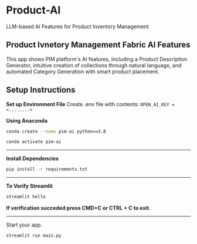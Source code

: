 # Product-AI
LLM-based AI Features for Product Inventory Management

## Product Ivnetory Management Fabric AI Features

This app shows PIM platform's AI features, including a Product Description Generator, intuitive creation of collections through natural language, and automated Category Generation with smart product placement.



## Setup Instructions

**Set up Environment File**
Create .env file with contents:
```OPEN_AI_KEY = <........>```

**Using Anaconda**

``` bash
conda create --name pim-ai python==3.8
```

``` bash
conda activate pim-ai
```
---

**Install Dependencies**
```bash
pip install -r requirements.txt
```
---

**To Verify Streamlit**
```bash 
streamlit hello
```
**If verification succeded press CMD+C or CTRL + C to exit.** 

---

Start your app.
```bash 
streamlit run main.py
```
